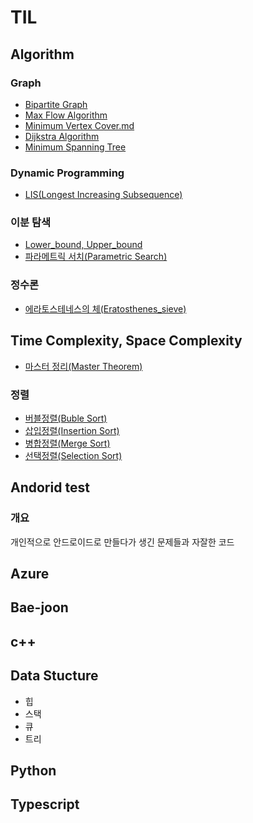 # TIL

## Algorithm

### Graph

- [Bipartite Graph](https://github.com/Alphanewbie/TIL/blob/master/Algorithm/Graph/Bipartite_Graph/Bipartite_Graph.md)
- [Max Flow Algorithm](https://github.com/Alphanewbie/TIL/blob/master/Algorithm/Graph/Max_Flow_Algorithm/Max_Flow_Algorithm.md)
- [Minimum Vertex Cover.md](https://github.com/Alphanewbie/TIL/blob/master/Algorithm/Graph/Minimum_Vertex_Cover/Minimum_Vertex_Cover.md)
- [Dijkstra Algorithm](https://github.com/Alphanewbie/TIL/blob/master/Algorithm/Graph/Shortest_Path_Problem/Dijkstra_Algorithm/Dijkstra_Algorithm.md)
- [Minimum Spanning Tree](https://github.com/Alphanewbie/TIL/blob/master/Algorithm/Graph/Spanning_Tree/Spanning_Tree.md)

### Dynamic Programming

- [LIS(Longest Increasing Subsequence)](https://github.com/Alphanewbie/TIL/blob/master/Algorithm/Dynamic_Programming/LIS(Longest_Increasing_Subsequence).md)

### 이분 탐색

- [Lower_bound, Upper_bound](https://github.com/Alphanewbie/TIL/blob/master/Algorithm/Binaray_Search/Lower_bound%2CUpper_bound.md)
- [파라메트릭 서치(Parametric Search)](https://github.com/Alphanewbie/TIL/blob/master/Algorithm/Binaray_Search/Parametric_Search.md)

### 정수론

- [에라토스테네스의 체(Eratosthenes_sieve)](https://github.com/Alphanewbie/TIL/blob/master/Algorithm/Number_theory/Eratosthenes_sieve/Eratosthenes_sieve.md)

## Time Complexity, Space Complexity

- [마스터 정리(Master Theorem)](https://github.com/Alphanewbie/TIL/blob/master/Algorithm/Time_Complexity%2CSpace_Complexity/Master_Theorem/Master_Theorem.md)

### 정렬

- [버블정렬(Buble Sort)](https://github.com/Alphanewbie/TIL/blob/master/Algorithm/Sort/Bubble_Sort/Buble_Sort.md)
- [삽입정렬(Insertion Sort)](https://github.com/Alphanewbie/TIL/blob/master/Algorithm/Sort/Insertion_Sort/Insertion_Sort.md)
- [병합정렬(Merge Sort)](https://github.com/Alphanewbie/TIL/blob/master/Algorithm/Sort/Merge_Sort/Merge_Sort.md)
- [선택정렬(Selection Sort)](https://github.com/Alphanewbie/TIL/blob/master/Algorithm/Sort/Selection_Sort/Selection_Sort.md)

## Andorid test

### 개요

개인적으로 안드로이드로 만들다가  생긴 문제들과 자잘한 코드

## Azure

## Bae-joon

## c++

## Data Stucture

- 힙
- 스택
- 큐
- 트리

## Python

## Typescript


